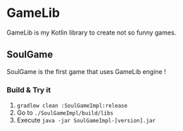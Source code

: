 # GameLib

GameLib is my Kotlin library to create not so funny games.

## SoulGame

SoulGame is the first game that uses GameLib engine !

### Build & Try it

1. `gradlew clean :SoulGameImpl:release`
2. Go to `./SoulGameImpl/build/libs`
3. Execute `java -jar SoulGameImpl-[version].jar`
